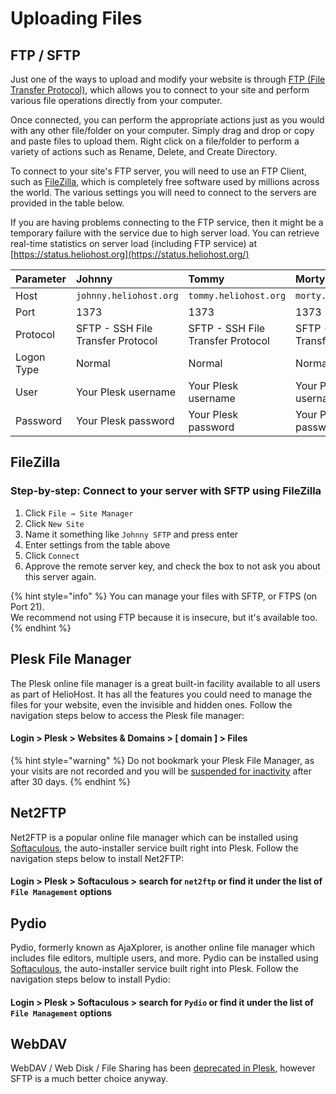 # Uploading Files

## FTP / SFTP

Just one of the ways to upload and modify your website is through [FTP (File Transfer Protocol)](http://en.wikipedia.org/wiki/FTP), which allows you to connect to your site and perform various file operations directly from your computer.

Once connected, you can perform the appropriate actions just as you would with any other file/folder on your computer. Simply drag and drop or copy and paste files to upload them. Right click on a file/folder to perform a variety of actions such as Rename, Delete, and Create Directory.

To connect to your site's FTP server, you will need to use an FTP Client, such as [FileZilla](http://filezilla-project.org/), which is completely free software used by millions across the world. The various settings you will need to connect to the servers are provided in the table below.

If you are having problems connecting to the FTP service, then it might be a temporary failure with the service due to high server load. You can retrieve real-time statistics on server load (including FTP service) at [https://status.heliohost.org](https://status.heliohost.org/)

| Parameter | Johnny | Tommy | Morty |
| :--- | :--- | :--- | :--- |
| Host | `johnny.heliohost.org` | `tommy.heliohost.org` | `morty.heliohost.org` |
| Port | 1373 | 1373 | 1373 |
| Protocol | SFTP - SSH File Transfer Protocol | SFTP - SSH File Transfer Protocol | SFTP - SSH File Transfer Protocol |
| Logon Type | Normal | Normal | Normal |
| User | Your Plesk username | Your Plesk username | Your Plesk username |
| Password | Your Plesk password | Your Plesk password | Your Plesk password |

## FileZilla

### Step-by-step: Connect to your server with SFTP using FileZilla

1. Click `File → Site Manager`
2. Click `New Site`
3. Name it something like `Johnny SFTP` and press enter
4. Enter settings from the table above
5. Click `Connect`
6. Approve the remote server key, and check the box to not ask you about this server again.

{% hint style="info" %}
You can manage your files with SFTP, or FTPS (on Port 21).  
We recommend not using FTP because it is insecure, but it's available too.
{% endhint %}

## Plesk File Manager

The Plesk online file manager is a great built-in facility available to all users as part of HelioHost. It has all the features you could need to manage the files for your website, even the invisible and hidden ones. Follow the navigation steps below to access the Plesk file manager: 

#### Login > Plesk > Websites & Domains > [ domain ] > Files

{% hint style="warning" %}
Do not bookmark your Plesk File Manager, as your visits are not recorded and you will be [suspended for inactivity](../accounts/suspension-policy.md#inactivity-policy) after after 30 days.
{% endhint %}

## Net2FTP

Net2FTP is a popular online file manager which can be installed using [Softaculous](../features/softaculous.md), the auto-installer service built right into Plesk. Follow the navigation steps below to install Net2FTP: 

#### Login > Plesk > Softaculous > search for `net2ftp` or find it under the list of `File Management` options

## Pydio

Pydio, formerly known as AjaXplorer, is another online file manager which includes file editors, multiple users, and more. Pydio can be installed using [Softaculous](../features/softaculous.md), the auto-installer service built right into Plesk. Follow the navigation steps below to install Pydio: 

#### Login > Plesk > Softaculous > search for `Pydio` or find it under the list of `File Management` options

## WebDAV

WebDAV / Web Disk / File Sharing has been [deprecated in Plesk](https://docs.plesk.com/release-notes/obsidian/deprecation-plan/), however SFTP is a much better choice anyway.